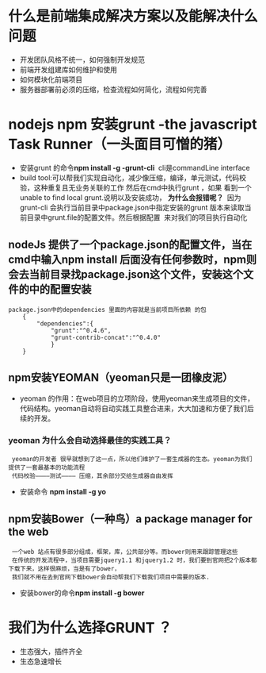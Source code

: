 # 什么是前端集成解决方案以及能解决什么问题
- 开发团队风格不统一，如何强制开发规范
- 前端开发组建库如何维护和使用
- 如何模块化前端项目
- 服务器部署前必须的压缩，检查流程如何简化，流程如何完善
# nodejs npm 安装grunt -the javascript Task Runner（一头面目可憎的猪）
- 安装grunt 的命令<b>npm install -g -grunt-cli</b>
	  cli是commandLine interface
-  build tool:可以帮我们实现自动化，减少像压缩，编译，单元测试，代码校验，这种重复且无业务关联的工作
		然后在cmd中执行grunt ，如果 看到一个unable to find local grunt.说明以及安装成功，
	 	<b>为什么会报错呢？</b>
		  因为grunt-cli 会执行当前目录中package.json中指定安装的grunt 版本来读取当前目录中grunt.file的配置文件。然后根据配置
		  来对我们的项目执行自动化

## nodeJs 提供了一个package.json的配置文件，当在cmd中输入npm install 后面没有任何参数时，npm则会去当前目录找package.json这个文件，安装这个文件的中的配置安装
	package.json中的dependencies 里面的内容就是当前项目所依赖 的包
		{
		    "dependencies":{
				"grunt":"^0.4.6",
				"grunt-contrib-concat":"^0.4.0"
				}
		} 
## npm安装YEOMAN（yeoman只是一团橡皮泥）
- yeoman 的作用：在web项目的立项阶段，使用yeoman来生成项目的文件，代码结构。yeoman自动将自动实践工具整合进来，大大加速和方便了我们后续的开发。
### yeoman 为什么会自动选择最佳的实践工具？
	 yeoman的开发者 很早就想到了这一点，所以他们维护了一套生成器的生态。yeoman为我们提供了一套最基本的功能流程
	 代码校验————测试———— 压缩，其余部分交给生成器自由发挥
- 安装命令 <b>npm install -g yo</b>
## npm安装Bower（一种鸟）a package manager for the web
	 一个web 站点有很多部分组成，框架，库，公共部分等。而bower则用来跟踪管理这些
	 在传统的开发流程中，当项目需要jquery1.1 和jquery1.2 时，我们要到官网把2个版本都下载下来，这样很麻烦，当是有了bower，
	 我们就不用在去到官网下载bower会自动帮我们下载我们项目中需要的版本.
- 安装bower的命令<b>npm install -g bower</b>

# 我们为什么选择GRUNT ？
- 生态强大，插件齐全
- 生态急速增长 
	
